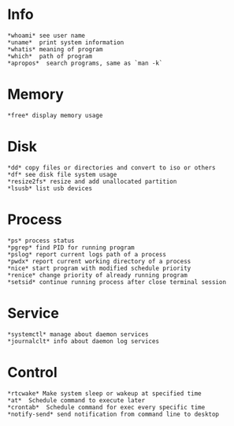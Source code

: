 # Info
	*whoami* see user name
	*uname*  print system information
	*whatis* meaning of program
	*which*  path of program
	*apropos*  search programs, same as `man -k`

# Memory
	*free* display memory usage

# Disk
	*dd* copy files or directories and convert to iso or others
	*df* see disk file system usage
	*resize2fs* resize and add unallocated partition
	*lsusb* list usb devices

# Process
	*ps* process status
	*pgrep* find PID for running program
	*pslog* report current logs path of a process
	*pwdx* report current working directory of a process
	*nice* start program with modified schedule priority
	*renice* change priority of already running program
	*setsid* continue running process after close terminal session

# Service
	*systemctl* manage about daemon services
	*journalclt* info about daemon log services

# Control
	*rtcwake* Make system sleep or wakeup at specified time
	*at*  Schedule command to execute later
	*crontab*  Schedule command for exec every specific time
	*notify-send* send notification from command line to desktop
